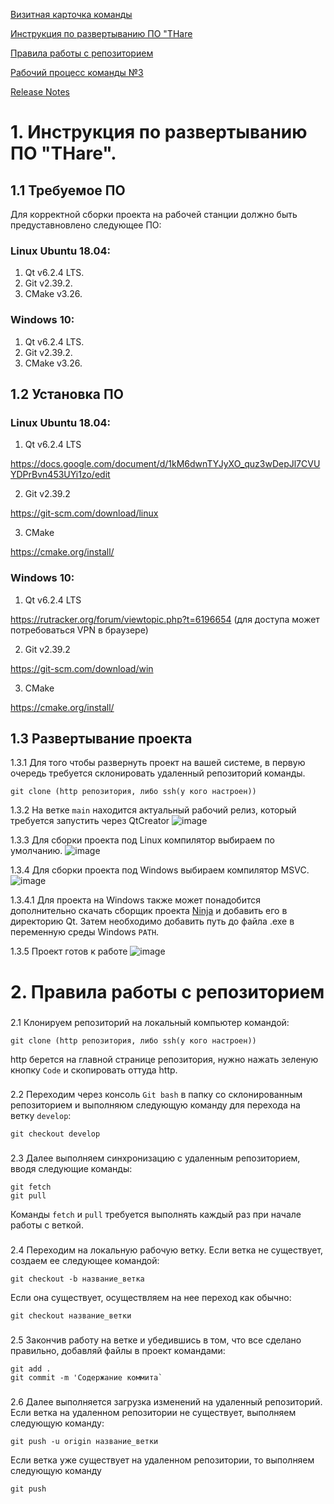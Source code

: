 [Визитная карточка команды](https://github.com/Legendary2/GB_CommandProgCPP_team3/wiki)

[Инструкция по развертыванию ПО "THare](https://github.com/Legendary2/GB_CommandProgCPP_team3/edit/main/README.MD#%D0%B8%D0%BD%D1%81%D1%82%D1%80%D1%83%D0%BA%D1%86%D0%B8%D1%8F-%D0%BF%D0%BE-%D1%80%D0%B0%D0%B7%D0%B2%D0%B5%D1%80%D1%82%D1%8B%D0%B2%D0%B0%D0%BD%D0%B8%D1%8E-%D0%BF%D0%BE-thare)

[Правила работы с репозиторием](https://github.com/Legendary2/GB_CommandProgCPP_team3/edit/main/README.MD#%D0%BF%D1%80%D0%B0%D0%B2%D0%B8%D0%BB%D0%B0-%D1%80%D0%B0%D0%B1%D0%BE%D1%82%D1%8B-%D1%81-%D1%80%D0%B5%D0%BF%D0%BE%D0%B7%D0%B8%D1%82%D0%BE%D1%80%D0%B8%D0%B5%D0%BC)

[Рабочий процесс команды №3](https://drive.google.com/file/d/1KAaR9hctvW2iiWwgqO0asiC_NJ4L_I4n/view?usp=share_link)

[Release Notes](https://github.com/Legendary2/GB_CommandProgCPP_team3/releases/tag/v.0.1.0)

# 1. Инструкция по развертыванию ПО "THare".
## 1.1 Требуемое ПО
Для корректной сборки проекта на рабочей станции должно быть предуставновлено следующее ПО:
### Linux Ubuntu 18.04:
1. Qt v6.2.4 LTS.
2. Git v2.39.2.
3. CMake v3.26.

### Windows 10:
1. Qt v6.2.4 LTS.
2. Git v2.39.2.
3. CMake v3.26.

## 1.2 Установка ПО
### Linux Ubuntu 18.04:
1. Qt v6.2.4 LTS

https://docs.google.com/document/d/1kM6dwnTYJyXO_quz3wDepJl7CVUYDPrBvn453UYi1zo/edit

2. Git v2.39.2

https://git-scm.com/download/linux

3. CMake

https://cmake.org/install/

### Windows 10:
1. Qt v6.2.4 LTS

https://rutracker.org/forum/viewtopic.php?t=6196654 (для доступа может потребоваться VPN в браузере)

2. Git v2.39.2

https://git-scm.com/download/win

3. CMake

https://cmake.org/install/

## 1.3 Развертывание проекта
1.3.1 Для того чтобы развернуть проект на вашей системе, в первую очередь требуется склонировать удаленный репозиторий команды.
```
git clone (http репозитория, либо ssh(у кого настроен))
```
1.3.2 На ветке `main` находится актуальный рабочий релиз, который требуется запустить через QtCreator
![image](https://user-images.githubusercontent.com/78610228/220890872-9cc25359-4a32-40b5-9587-f43309324ba1.png)

1.3.3 Для сборки проекта под Linux компилятор выбираем по умолчанию.
![image](https://user-images.githubusercontent.com/78610228/220891243-f30672eb-76c7-42a0-b9d5-7cddc0c7dca7.png)

1.3.4 Для сборки проекта под Windows выбираем компилятор MSVC.
![image](https://user-images.githubusercontent.com/78610228/220891376-5fb55256-802e-4473-b8d6-c1af8b86f7d6.png)

1.3.4.1 Для проекта на Windows также может понадобится дополнительно скачать сборщик проекта [Ninja](https://drive.google.com/file/d/17m5o9hbwFz5loNbDy6oWGuOKzn1AGMfn/view?usp=share_link) и добавить его в директорию Qt. Затем необходимо добавить путь до файла .exe в переменную среды Windows `PATH`.

1.3.5 Проект готов к работе
![image](https://user-images.githubusercontent.com/78610228/220892078-296232dc-3d29-480a-be4a-09ed384ebad9.png)

# 2. Правила работы с репозиторием
###
2.1 Клонируем репозиторий на локальный компьютер командой:
```
git clone (http репозитория, либо ssh(у кого настроен))
```
http берется на главной странице репозитория, нужно нажать зеленую кнопку `Code` и скопировать оттуда http.
###
2.2 Переходим через консоль `Git bash` в папку со склонированным репозиторием и выполняюм следующую команду для перехода на ветку `develop`:
```
git checkout develop
```
###
2.3 Далее выполняем синхронизацию с удаленным репозиторием, вводя следующие команды:
```
git fetch
git pull
```
Команды `fetch` и `pull` требуется выполнять каждый раз при начале работы с веткой.
###
2.4 Переходим на локальную рабочую ветку.
Если ветка не существует, создаем ее следующее командой:
```
git checkout -b название_ветка
```
Если она существует, осуществляем на нее переход как обычно:
```
git checkout название_ветки
```
###
2.5 Закончив работу на ветке и убедившись в том, что все сделано правильно, добавляй файлы в проект командами:
```
git add .
git commit -m 'Содержание коммита`
```
###
2.6 Далее выполняется загрузка изменений на удаленный репозиторий.
Если ветка на удаленном репозитории не существует, выполняем следующую команду:
```
git push -u origin название_ветки
```
Если ветка уже существует на удаленном репозитории, то выполняем следующую команду
```
git push
```

